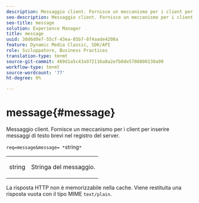 ```yaml
---
description: Messaggio client. Fornisce un meccanismo per i client per inserire messaggi di testo brevi nel registro del server.
seo-description: Messaggio client. Fornisce un meccanismo per i client per inserire messaggi di testo brevi nel registro del server.
seo-title: message
solution: Experience Manager
title: message
uuid: 38d6d0e7-55cf-43ea-85b7-8f4aade4208a
feature: Dynamic Media Classic, SDK/API
role: Sviluppatore, Business Practices
translation-type: tm+mt
source-git-commit: 469d1a5c43a972116a8a2efb0de5708800130a99
workflow-type: tm+mt
source-wordcount: '77'
ht-degree: 0%

---
```



# message{#message}

Messaggio client. Fornisce un meccanismo per i client per inserire messaggi di testo brevi nel registro del server.

`req=message&message= *`string`*`

<table id="simpletable_9AF29AA336C4447BBC2FD4A7D43ED91B"> 
 <tr class="strow"> 
  <td class="stentry"> <p><span class="varname"> string</span> </p> </td> 
  <td class="stentry"> <p>Stringa del messaggio. </p></td> 
 </tr> 
</table>

La risposta HTTP non è memorizzabile nella cache. Viene restituita una risposta vuota con il tipo MIME `text/plain`.
